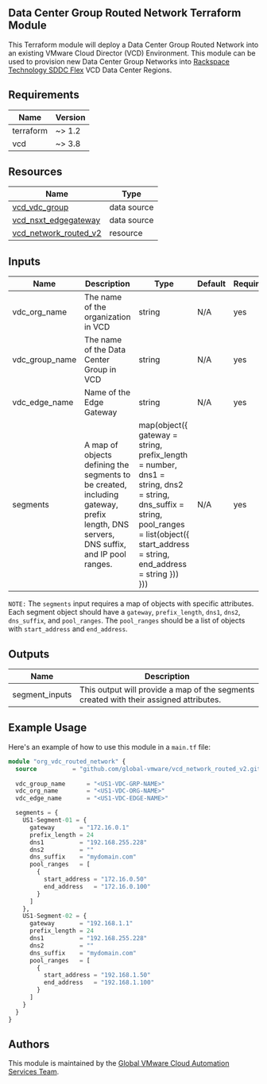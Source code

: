 ## Data Center Group Routed Network Terraform Module

This Terraform module will deploy a Data Center Group Routed Network into an existing VMware Cloud Director (VCD) Environment.  This module can be used to provision new Data Center Group Networks into [Rackspace Technology SDDC Flex](https://www.rackspace.com/cloud/private/software-defined-data-center-flex) VCD Data Center Regions.

## Requirements

| Name | Version |
|------|---------|
| terraform | ~> 1.2 |
| vcd | ~> 3.8 |

## Resources

| Name | Type |
|------|------|
| [vcd_vdc_group](https://registry.terraform.io/providers/vmware/vcd/3.8/docs/data-sources/vdc_group) | data source |
| [vcd_nsxt_edgegateway](https://registry.terraform.io/providers/vmware/vcd/3.8/docs/data-sources/nsxt_edgegateway) | data source |
| [vcd_network_routed_v2](https://registry.terraform.io/providers/vmware/vcd/3.8/docs/resources/network_routed_v2) | resource |

## Inputs

| Name | Description | Type | Default | Required |
|------|-------------|------|---------|----------|
| vdc_org_name | The name of the organization in VCD | string | N/A | yes |
| vdc_group_name | The name of the Data Center Group in VCD | string | N/A | yes |
| vdc_edge_name | Name of the Edge Gateway | string | N/A | yes |
| segments | A map of objects defining the segments to be created, including gateway, prefix length, DNS servers, DNS suffix, and IP pool ranges. | map(object({ gateway = string, prefix_length = number, dns1 = string, dns2 = string, dns_suffix = string, pool_ranges = list(object({ start_address = string, end_address = string })) })) | N/A | yes |

`NOTE:` The `segments` input requires a map of objects with specific attributes. Each segment object should have a `gateway`, `prefix_length`, `dns1`, `dns2`, `dns_suffix`, and `pool_ranges`. The `pool_ranges` should be a list of objects with `start_address` and `end_address`.

## Outputs

| Name | Description |
|------|-------------|
| segment_inputs | This output will provide a map of the segments created with their assigned attributes. |

## Example Usage

Here's an example of how to use this module in a `main.tf` file:

```terraform
module "org_vdc_routed_network" {
  source          = "github.com/global-vmware/vcd_network_routed_v2.git?ref=v2.0.1"
  
  vdc_group_name      = "<US1-VDC-GRP-NAME>"
  vdc_org_name        = "<US1-VDC-ORG-NAME>"
  vdc_edge_name       = "<US1-VDC-EDGE-NAME>"

  segments = {
    US1-Segment-01 = {
      gateway       = "172.16.0.1"
      prefix_length = 24
      dns1          = "192.168.255.228"
      dns2          = ""
      dns_suffix    = "mydomain.com"
      pool_ranges   = [
        {
          start_address = "172.16.0.50"
          end_address   = "172.16.0.100"
        }
      ]
    },
    US1-Segment-02 = {
      gateway       = "192.168.1.1"
      prefix_length = 24
      dns1          = "192.168.255.228"
      dns2          = ""
      dns_suffix    = "mydomain.com"
      pool_ranges   = [
        {
          start_address = "192.168.1.50"
          end_address   = "192.168.1.100"
        }
      ]
    }
  }
}
```

## Authors

This module is maintained by the [Global VMware Cloud Automation Services Team](https://github.com/global-vmware).
